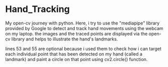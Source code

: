 # Hand_Tracking
My open-cv journey with python. Here, i try to use the "mediapipe" library provided by Google to detect and track hand movements using the webcam on my laptop. the images and the traced points are displayed via the open-cv library and helps to illustrate the hand's landmarks.

lines 53 and 55 are optional because i used them to check how i can target each individual point that has been detected on my hand (called a landmark) and paint a circle on that point using cv2.circle() function.

